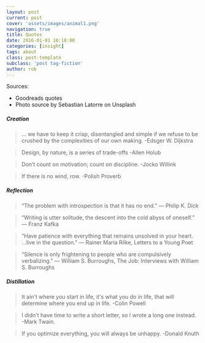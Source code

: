 ```yaml
---
layout: post
current: post
cover: 'assets/images/animal1.png'
navigation: true
title: Quotes
date: 2016-01-01 10:18:00
categories: [insight]
tags: about
class: post-template
subclass: 'post tag-fiction'
author: rob
---
```


Sources:
- Goodreads quotes
- Photo source by Sebastian Latorre on Unsplash

##### Creation

> … we have to keep it crisp, disentangled and simple if we refuse to be crushed by the complexities of our own making.  -Edsger W. Dijkstra

> Design, by nature, is a series of trade-offs -Allen Holub

> Don’t count on motivation; count on discipline. -Jocko Willink

> If there is no wind, row.  -Polish Proverb

##### Reflection

> “The problem with introspection is that it has no end.” ― Philip K. Dick

> “Writing is utter solitude, the descent into the cold abyss of oneself.” ― Franz Kafka

> “Have patience with everything that remains unsolved in your heart. ...live in the question.” ― Rainer Maria Rilke, Letters to a Young Poet

> “Silence is only frightening to people who are compulsively verbalizing.” ― William S. Burroughs, The Job: Interviews with William S. Burroughs

##### Distillation

> It ain't where you start in life, it's what you do in life, that will determine where you end up in life. -Colin Powell

> I didn't have time to write a short letter, so I wrote a long one instead. -Mark Twain.

> If you optimize everything, you will always be unhappy. -Donald Knuth